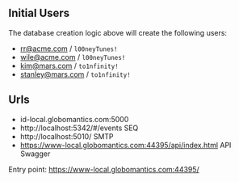 ## Initial Users
The database creation logic above will create the following users:
* rr@acme.com / `l00neyTunes!`
* wile@acme.com / `l00neyTunes!`
* kim@mars.com / `to1nfinity!`
* stanley@mars.com / `to1nfinity!`

## Urls
* id-local.globomantics.com:5000
* http://localhost:5342/#/events SEQ
* http://localhost:5010/ SMTP
* https://www-local.globomantics.com:44395/api/index.html API Swagger

Entry point: 
https://www-local.globomantics.com:44395/